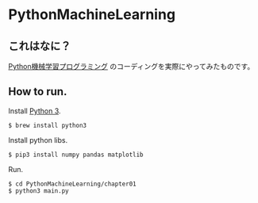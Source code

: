 # PythonMachineLearning

## これはなに？

[Python機械学習プログラミング] のコーディングを実際にやってみたものです。

## How to run.

Install [Python 3].

```
$ brew install python3
```

Install python libs.

```
$ pip3 install numpy pandas matplotlib
```

Run.

```
$ cd PythonMachineLearning/chapter01
$ python3 main.py
```


[Python 3]:https://www.python.org/downloads/
[Python機械学習プログラミング]:https://www.amazon.co.jp/exec/obidos/ASIN/4844380605/ysdyt-22/
